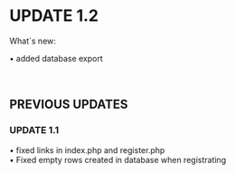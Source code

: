 <H1>UPDATE 1.2</H1>

What´s new:

• added database export<br/>

<br/>
<H2>PREVIOUS UPDATES</H2>
<H3>UPDATE 1.1</H3>

• fixed links in index.php and register.php<br/>
• Fixed empty rows created in database when registrating
